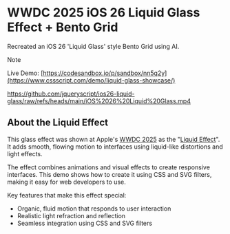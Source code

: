 # WWDC 2025 iOS 26 Liquid Glass Effect + Bento Grid

Recreated an iOS 26 'Liquid Glass' style Bento Grid using AI.

> [!NOTE]
> Live Demo: [https://codesandbox.io/p/sandbox/nn5q2y](https://www.cssscript.com/demo/liquid-glass-showcase/)

https://github.com/jqueryscript/ios26-liquid-glass/raw/refs/heads/main/iOS%2026%20Liquid%20Glass.mp4

## About the Liquid Effect

This glass effect was shown at Apple's [WWDC 2025](https://www.youtube.com/watch?v=Qz8u00pX738) as the "[Liquid Effect](https://developer.apple.com/videos/play/wwdc2025/219)". It adds smooth, flowing motion to interfaces using liquid-like distortions and light effects.

The effect combines animations and visual effects to create responsive interfaces. This demo shows how to create it using CSS and SVG filters, making it easy for web developers to use.

Key features that make this effect special:
- Organic, fluid motion that responds to user interaction
- Realistic light refraction and reflection
- Seamless integration using CSS and SVG filters
